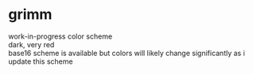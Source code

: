 # grimm

work-in-progress color scheme <br />
dark, very red <br />
base16 scheme is available but colors will likely change significantly as i update this scheme <br />
